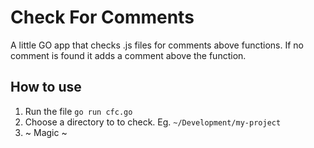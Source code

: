 # Check For Comments

A little GO app that checks .js files for comments above functions. If no comment is found it adds a comment above the function.

## How to use

1. Run the file `go run cfc.go`
2. Choose a directory to to check. Eg. `~/Development/my-project`
3. ~ Magic ~
